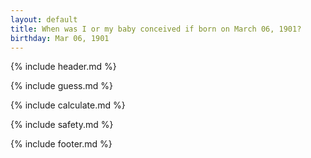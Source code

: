 ```yaml
---
layout: default
title: When was I or my baby conceived if born on March 06, 1901?
birthday: Mar 06, 1901
---
```


{% include header.md %}

{% include guess.md %}

{% include calculate.md %}

{% include safety.md %}

{% include footer.md %}




